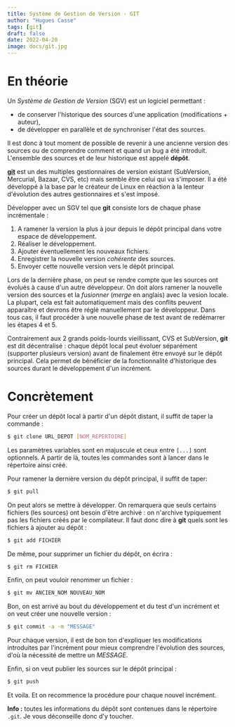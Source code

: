 ```yaml
---
title: Système de Gestion de Version - GIT
author: "Hugues Casse"
tags: [git]
draft: false
date: 2022-04-20
image: docs/git.jpg
---
```


# En théorie

Un _Système de Gestion de Version_ (SGV)  est un logiciel permettant :
* de conserver l'historique  des sources d'une application (modifications + auteur),
* de développer en parallèle et de synchroniser l'état des sources.

Il est donc à tout moment de possible de revenir à une ancienne version des sources
ou de comprendre comment et quand un bug a été introduit. L'ensemble des sources et de leur historique est appelé **dépôt**.

[**git**](https://git-scm.com/) est un des multiples gestionnaires de version existant (SubVersion, Mercurial, Bazaar, CVS, etc) mais semble être celui qui va s'imposer. Il a été développé à la base par le créateur de Linux en réaction à la lenteur d'évolution  des autres gestionnaires et s'est  imposé.

Développer avec un SGV tel que **git** consiste lors de chaque phase incrémentale :
1. A ramener la version la plus à jour depuis le dépôt principal dans votre espace de développement.
2. Réaliser le développement.
3. Ajouter éventuellement les nouveaux fichiers.
4. Enregistrer la nouvelle version _cohérente_ des sources.
5. Envoyer cette nouvelle version vers le dépôt principal.

Lors de la dernière phase, on peut se rendre compte que les sources ont évolués à cause d'un autre développeur. On doit alors ramener la nouvelle version des sources et la _fusionner_ (_merge_ en anglais) avec la vesion locale. La plupart, cela est fait automatiquement mais des conflits peuvent apparaître et devrons être réglé manuellement par le développeur. Dans tous cas, il faut procéder à une nouvelle phase de test avant de redémarrer les étapes 4 et 5. 

Contrairement aux 2 grands poids-lourds vieillissant, CVS et SubVersion, **git** est dit décentralisé : chaque dépôt local peut évoluer séparément (supporter plusieurs version) avant de finalement être envoyé sur le dépôt principal. Cela permet de bénéficier de la fonctionnalité d'historique des sources durant le développement d'un incrément.


# Concrètement

Pour créer un dépôt local à partir d'un dépôt distant, il suffit de taper la commande :
```bash
$ git clone URL_DEPOT [NOM_REPERTOIRE]
```
Les paramètres variables sont en majuscule et ceux entre `[...]` sont optionnels.
A partir de là, toutes les commandes sont à lancer dans le répertoire ainsi créé.

Pour ramener la dernière version du dépôt principal, il suffit de taper:
```bash
$ git pull
```

On peut alors se mettre à développer. On remarquera que seuls certains fichiers (les sources) ont besoin d'être archivé : on n'archive typiquement pas les fichiers créés par le compilateur. Il faut donc dire à **git** quels sont les fichiers à ajouter au dépôt :
```bash
$ git add FICHIER
```

De même, pour supprimer un fichier du dépôt, on écrira :
```bash
$ git rm FICHIER
```

Enfin, on peut vouloir renommer un fichier :
```bash
$ git mv ANCIEN_NOM NOUVEAU_NOM
```

Bon, on est arrivé au bout du développement et du test d'un incrément et on veut créer une nouvelle version :
```bash
$ git commit -a -m "MESSAGE"
```
Pour chaque version, il est de bon ton d'expliquer les modifications introduites par l'incrément pour mieux comprendre l'évolution des sources, d'où la nécessité de mettre un _MESSAGE_.

Enfin, si on veut publier les sources sur le dépôt principal :
```bash
$ git push
```

Et voila. Et on recommence la procédure pour chaque nouvel incrément.

**Info :** toutes les informations du dépôt sont contenues dans le répertoire `.git`. Je vous déconseille donc d'y toucher.

